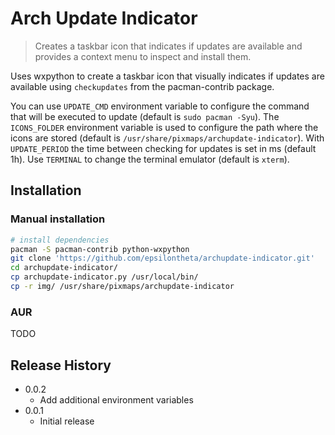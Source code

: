 # Arch Update Indicator
> Creates a taskbar icon that indicates if updates are available and provides a context menu to inspect and install them.

Uses wxpython to create a taskbar icon that visually indicates if updates are available using `checkupdates` from the pacman-contrib package.

You can use `UPDATE_CMD` environment variable to configure the command that will be executed to update (default is `sudo pacman -Syu`).
The `ICONS_FOLDER` environment variable is used to configure the path where the icons are stored (default is `/usr/share/pixmaps/archupdate-indicator`).
With `UPDATE_PERIOD` the time between checking for updates is set in ms (default 1h).
Use `TERMINAL` to change the terminal emulator (default is `xterm`).

## Installation

### Manual installation

```sh
# install dependencies
pacman -S pacman-contrib python-wxpython
git clone 'https://github.com/epsilontheta/archupdate-indicator.git'
cd archupdate-indicator/
cp archupdate-indicator.py /usr/local/bin/
cp -r img/ /usr/share/pixmaps/archupdate-indicator
```

### AUR

TODO

## Release History

* 0.0.2
    * Add additional environment variables
* 0.0.1
    * Initial release
